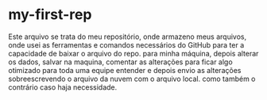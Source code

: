 # my-first-rep
Este arquivo se trata do meu repositório, onde armazeno meus arquivos, onde usei as ferramentas e comandos necessários do GitHub para ter a capacidade de baixar o arquivo do repo. para minha máquina, depois alterar os dados, salvar na maquina, comentar as alterações para ficar algo otimizado para toda uma equipe entender e depois envio as alterações sobreescrevendo o arquivo da nuvem com o arquivo local. como também o contrário caso haja necessidade. 
